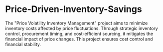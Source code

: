 # Price-Driven-Inventory-Savings
The "Price Volatility Inventory Management" project aims to minimize inventory costs affected by price fluctuations. Through strategic inventory control, procurement timing, and cost-efficient sourcing, it mitigates the financial impact of price changes. This project ensures cost control and financial stability.
